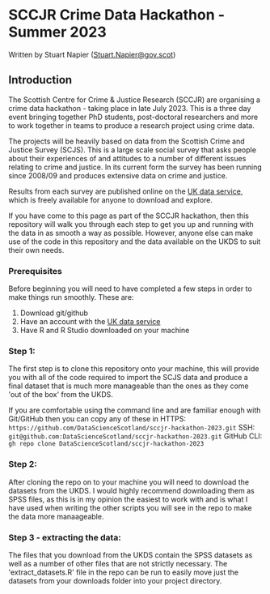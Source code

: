 # SCCJR Crime Data Hackathon - Summer 2023
Written by Stuart Napier (<Stuart.Napier@gov.scot>)

## Introduction

The Scottish Centre for Crime & Justice Research (SCCJR) are organising a crime data hackathon - taking place in late July 2023. This is a three day event bringing together PhD students, post-doctoral researchers and more to work together in teams to produce a research project using crime data.

The projects will be heavily based on data from the Scottish Crime and Justice Survey (SCJS). This is a large scale social survey that asks people about their experiences of and attitudes to a number of different issues relating to crime and justice. In its current form the survey has been running since 2008/09 and produces extensive data on crime and justice. 

Results from each survey are published online on the [UK data service](https://ukdataservice.ac.uk/), which is freely available for anyone to download and explore.

If you have come to this page as part of the SCCJR hackathon, then this repository will walk you through each step to get you up and running with the data in as smooth a way as possible. However, anyone else can make use of the code in this repository and the data available on the UKDS to suit their own needs.


### Prerequisites
Before beginning you will need to have completed a few steps in order to make things run smoothly.
These are:
1. Download git/github
2. Have an account with the [UK data service](https://ukdataservice.ac.uk/)
3. Have R and R Studio downloaded on your machine


### Step 1:
The first step is to clone this repository onto your machine, this will provide you with all of the code required to import the SCJS data and produce a final dataset that is much more manageable than the ones as they come 'out of the box' from the UKDS. 

If you are comfortable using the command line and are familiar enough with Git/GitHub then you can copy any of these in
HTTPS: `https://github.com/DataScienceScotland/sccjr-hackathon-2023.git`
SSH: `git@github.com:DataScienceScotland/sccjr-hackathon-2023.git`
GitHub CLI: `gh repo clone DataScienceScotland/sccjr-hackathon-2023`

### Step 2:
After cloning the repo on to your machine you will need to download the datasets from the UKDS. I would highly recommend downloading them as SPSS files, as this is in my opinion the easiest to work with and is what I have used when writing the other scripts you will see in the repo to make the data more manaageable.

### Step 3 - extracting the data:
The files that you download from the UKDS contain the SPSS datasets as well as a number of other files that are not strictly necessary.
The 'extract_datasets.R' file in the repo can be run to easily move just the datasets from your downloads folder into your project directory.





